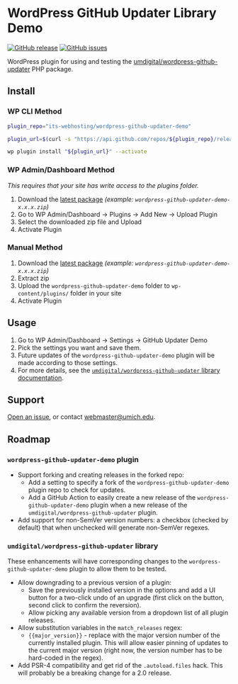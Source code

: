 WordPress GitHub Updater Library Demo
=====================================
[![GitHub release](https://img.shields.io/github/release/its-webhosting/wordpress-github-updater-demo.svg)](https://github.com/its-webhosting/wordpress-github-updater-demo/releases/latest)
[![GitHub issues](https://img.shields.io/github/issues/its-webhosting/wordpress-github-updater-demo.svg)](https://github.com/its-webhosting/wordpress-github-updater-demo/issues)

WordPress plugin for using and testing the [umdigital/wordpress-github-updater](https://github.com/umdigital/wordpress-github-updater) PHP package.

## Install

### WP CLI Method
```bash
plugin_repo="its-webhosting/wordpress-github-updater-demo"

plugin_url=$(curl -s "https://api.github.com/repos/${plugin_repo}/releases/latest" | jq -r '.assets[0].browser_download_url')

wp plugin install "${plugin_url}" --activate
```
### WP Admin/Dashboard Method
*This requires that your site has write access to the plugins folder.*
1. Download the [latest package](https://github.com/its-webhosting/wordpress-github-updater-demo/releases/latest) *(example: `wordpress-github-updater-demo-x.x.x.zip`)*
2. Go to WP Admin/Dashboard -> Plugins -> Add New -> Upload Plugin
3. Select the downloaded zip file and Upload
4. Activate Plugin
### Manual Method
1. Download the [latest package](https://github.com/its-webhosting/wordpress-github-updater-demo/releases/latest) *(example: `wordpress-github-updater-demo-x.x.x.zip`)*
2. Extract zip
3. Upload the `wordpress-github-updater-demo` folder to `wp-content/plugins/` folder in your site
4. Activate Plugin

## Usage
1. Go to WP Admin/Dashboard -> Settings -> GitHub Updater Demo
2. Pick the settings you want and save them.
3. Future updates of the `wordpress-github-updater-demo` plugin will be made according to those settings.
4. For more details, see the [`umdigital/wordpress-github-updater` library documentation](https://github.com/umdigital/wordpress-github-updater).

## Support
[Open an issue](https://github.com/its-webhosting/wordpress-github-updater-demo/issues), or contact [webmaster@umich.edu](mailto:webmaster@umich.edu).

## Roadmap
### `wordpress-github-updater-demo` plugin
* Support forking and creating releases in the forked repo:
  * Add a setting to specify a fork of the `wordpress-github-updater-demo` plugin repo to check for updates.
  * Add a GitHub Action to easily create a new release of the `wordpress-github-updater-demo` plugin when a new release of the `umdigital/wordpress-github-updater` plugin.
* Add support for non-SemVer version numbers: a checkbox (checked by default) that when unchecked will generate non-SemVer regexes.


### `umdigital/wordpress-github-updater` library
These enhancements will have corresponding changes to the `wordpress-github-updater-demo` plugin to allow them to be tested.
* Allow downgrading to a previous version of a plugin:
  * Save the previously installed version in the options and add a UI button for a two-click undo of an upgrade (first click on the button, second click to confirm the reversion).
  * Allow picking any available version from a dropdown list of all plugin releases.
* Allow substitution variables in the `match_releases` regex:
  * `{{major_version}}` - replace with the major version number of the currently installed plugin. This will allow easier pinning of updates to the current major version (right now, the version number has to be hard-coded in the regex).
* Add PSR-4 compatibility and get rid of the `.autoload.files` hack.  This will probably be a breaking change for a 2.0 release.
